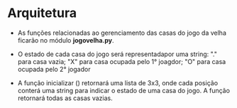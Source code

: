# Arquitetura 

* As funções relacionadas ao gerenciamento das casas do jogo da velha ficarão no módulo 
**jogovelha.py**.

* O estado de cada casa do jogo será representadapor uma string: "." para casa vazia; "X"
para casa ocupada pelo 1° joagdor; "O" para casa ocupada pelo 2° jogador

* A função inicializar () retornará uma lista de 3x3, onde cada posição conterá uma string
para indicar o estado de uma casa do jogo. A função retornará todas as casas vazias.
